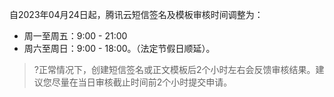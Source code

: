 自2023年04月24日起，腾讯云短信签名及模板审核时间调整为：

- 周一至周五：9:00 - 21:00
- 周六至周日：9:00 - 18:00。（法定节假日顺延）。

>?正常情况下，创建短信签名或正文模板后2个小时左右会反馈审核结果。建议您尽量在当日审核截止时间前2个小时提交申请。
